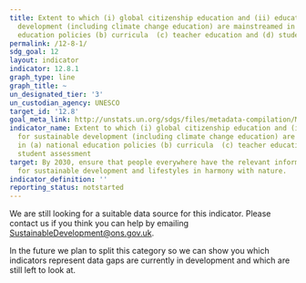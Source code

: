 ```yaml
---
title: Extent to which (i) global citizenship education and (ii) education for sustainable
  development (including climate change education) are mainstreamed in (a) national
  education policies (b) curricula  (c) teacher education and (d) student assessment
permalink: /12-8-1/
sdg_goal: 12
layout: indicator
indicator: 12.8.1
graph_type: line
graph_title: ~
un_designated_tier: '3'
un_custodian_agency: UNESCO
target_id: '12.8'
goal_meta_link: http://unstats.un.org/sdgs/files/metadata-compilation/Metadata-Goal-12.pdf
indicator_name: Extent to which (i) global citizenship education and (ii) education
  for sustainable development (including climate change education) are mainstreamed
  in (a) national education policies (b) curricula  (c) teacher education and (d)
  student assessment
target: By 2030, ensure that people everywhere have the relevant information and awareness
  for sustainable development and lifestyles in harmony with nature.
indicator_definition: ''
reporting_status: notstarted
---
```


We are still looking for a suitable data source for this indicator. Please contact us if you think you can help by emailing <a href="mailto:SustainableDevelopment@ons.gov.uk">SustainableDevelopment@ons.gov.uk</a>.

In the future we plan to split this category so we can show you which indicators represent data gaps are currently in development and which are still left to look at.
